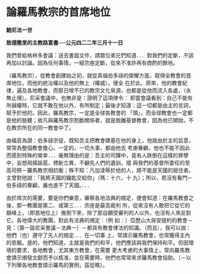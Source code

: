 # 論羅馬教宗的首席地位


**鮑尼法一世**

**致德撒里的主教路富書──公元四二二年三月十一日**





我們曾給格林多會議：送去書面文件，請眾位弟兄們知道．．．對我們的定斷，不該再加以討論。因為任何事情，一經宗座定斷，從來不准許再有商酌的餘地。

（羅馬教宗），從教會創建始之初，就從真福伯多祿的榮耀方面，取得全教會的首席地位，而他的統治權以及他的無上（權威），便全
在於此。原來，他的教會紀律，遍及各地教會，而那日增不已的教宗文化泉源，也都是從他而流入各處，（永無止境）。尼采會議中，也無非是：證明了這項律令：
即當會議看到：自己不能有所越權時，它就不敢在他以外，有所制定；最後才知道：這一切都是由主的言詞，賦予於他的。因此，羅馬教宗，一定是全球各教會的
「頭」，而全球教會也一定都是他的肢體；故凡與羅馬教宗割斷關係者，就是脫離基督教會，因為他已開始，不在教宗所在的同一教會中了。

由福音為證：伯多祿宗徒，既知吾主把教會建基在他的身上，他就由於主的旨意，常常為整個教會擔心。一定的，一切大事，都由他去
考慮眷顧，他也不能不因此而感到特殊的榮幸．．．毫無理由的是：吾主的司鐸中，竟有人跌倒在這樣的罪孽中，妄想飛揚跋扈，標新立異，不顧先人們的遺訓，擅
與我們的基督所委任的至高司祭－羅馬教宗相抗衡；殊不知：凡加凌辱於他的人，將不能是天國的居住者。主曾對他說：「我將天國的鑰匙交給你」（瑪：十六，十
九）；所以，若沒有看門－伯多祿的眷顧，誰也進不了天國。．．．

由於席次的需要，要是你們樂意，審察各地法典的規定，便會知道：在羅馬教會之後，那一教團是第二、或第三．．．宗座是最高裁判
所，從來沒有人敢把它從它的巔峰上，（即首地位上）推倒下來，除了那自願受審判的人以外，也沒有人來反對它。各地偉大的教團，對此有法典的規定：（例
如：）亞歷山大與安提約的教會－見：（第一屆尼采會議－法典一）－都具有教會律法的知識。（而且），我可以說：他們（也）遵守了先人的規定．．．在一切事
上，常請示羅馬教會，也常獲得主內的恩寵。是的，他們知道，主就是我們的和平，他們應該與我們保持和平。但因環境的要求，各地教會，尤其東方教會，在需要
更大考慮的大事情上，常向羅馬教會請示頒發文獻而予以核准，並在需要時，他們也常常來求羅馬教會協助。（－以下列舉各地教會請示羅馬的實例，茲從略）。


